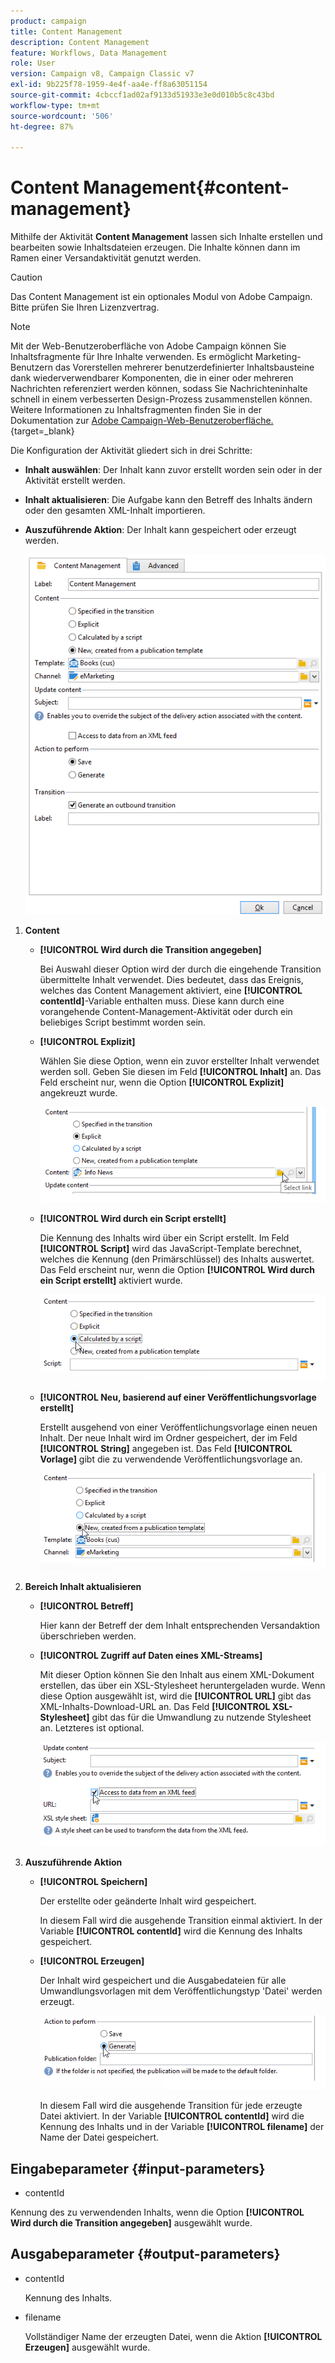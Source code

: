 ```yaml
---
product: campaign
title: Content Management
description: Content Management
feature: Workflows, Data Management
role: User
version: Campaign v8, Campaign Classic v7
exl-id: 9b225f78-1959-4e4f-aa4e-ff8a63051154
source-git-commit: 4cbccf1ad02af9133d51933e3e0d010b5c8c43bd
workflow-type: tm+mt
source-wordcount: '506'
ht-degree: 87%

---
```


# Content Management{#content-management}

Mithilfe der Aktivität **Content Management** lassen sich Inhalte erstellen und bearbeiten sowie Inhaltsdateien erzeugen. Die Inhalte können dann im Ramen einer Versandaktivität genutzt werden.

>[!CAUTION]
>
>Das Content Management ist ein optionales Modul von Adobe Campaign. Bitte prüfen Sie Ihren Lizenzvertrag.

>[!NOTE]
>
>Mit der Web-Benutzeroberfläche von Adobe Campaign können Sie Inhaltsfragmente für Ihre Inhalte verwenden. Es ermöglicht Marketing-Benutzern das Vorerstellen mehrerer benutzerdefinierter Inhaltsbausteine dank wiederverwendbarer Komponenten, die in einer oder mehreren Nachrichten referenziert werden können, sodass Sie Nachrichteninhalte schnell in einem verbesserten Design-Prozess zusammenstellen können. Weitere Informationen zu Inhaltsfragmenten finden Sie in der Dokumentation zur [Adobe Campaign-Web-Benutzeroberfläche.](https://experienceleague.adobe.com/en/docs/campaign-web/v8/content/manage-reusable-content/fragments/fragments){target=_blank}

Die Konfiguration der Aktivität gliedert sich in drei Schritte:

* **Inhalt auswählen**: Der Inhalt kann zuvor erstellt worden sein oder in der Aktivität erstellt werden.
* **Inhalt aktualisieren**: Die Aufgabe kann den Betreff des Inhalts ändern oder den gesamten XML-Inhalt importieren.
* **Auszuführende Aktion**: Der Inhalt kann gespeichert oder erzeugt werden.

  ![](assets/content_mgmt_edit.png)

1. **Content**

   * **[!UICONTROL Wird durch die Transition angegeben]**

     Bei Auswahl dieser Option wird der durch die eingehende Transition übermittelte Inhalt verwendet. Dies bedeutet, dass das Ereignis, welches das Content Management aktiviert, eine **[!UICONTROL contentId]**-Variable enthalten muss. Diese kann durch eine vorangehende Content-Management-Aktivität oder durch ein beliebiges Script bestimmt worden sein.

   * **[!UICONTROL Explizit]**

     Wählen Sie diese Option, wenn ein zuvor erstellter Inhalt verwendet werden soll. Geben Sie diesen im Feld **[!UICONTROL Inhalt]** an. Das Feld erscheint nur, wenn die Option **[!UICONTROL Explizit]** angekreuzt wurde.

     ![](assets/content_mgmt_explicit.png)

   * **[!UICONTROL Wird durch ein Script erstellt]**

     Die Kennung des Inhalts wird über ein Script erstellt. Im Feld **[!UICONTROL Script]** wird das JavaScript-Template berechnet, welches die Kennung (den Primärschlüssel) des Inhalts auswertet. Das Feld erscheint nur, wenn die Option **[!UICONTROL Wird durch ein Script erstellt]** aktiviert wurde.

     ![](assets/content_mgmt_script.png)

   * **[!UICONTROL Neu, basierend auf einer Veröffentlichungsvorlage erstellt]**

     Erstellt ausgehend von einer Veröffentlichungsvorlage einen neuen Inhalt. Der neue Inhalt wird im Ordner gespeichert, der im Feld **[!UICONTROL String]** angegeben ist. Das Feld **[!UICONTROL Vorlage]** gibt die zu verwendende Veröffentlichungsvorlage an.

     ![](assets/content_mgmt_new.png)

1. **Bereich Inhalt aktualisieren**

   * **[!UICONTROL Betreff]**

     Hier kann der Betreff der dem Inhalt entsprechenden Versandaktion überschrieben werden.

   * **[!UICONTROL Zugriff auf Daten eines XML-Streams]**

     Mit dieser Option können Sie den Inhalt aus einem XML-Dokument erstellen, das über ein XSL-Stylesheet heruntergeladen wurde. Wenn diese Option ausgewählt ist, wird die **[!UICONTROL URL]** gibt das XML-Inhalts-Download-URL an. Das Feld **[!UICONTROL XSL-Stylesheet]** gibt das für die Umwandlung zu nutzende Stylesheet an. Letzteres ist optional.

     ![](assets/content_mgmt_xmlcontent.png)

1. **Auszuführende Aktion**

   * **[!UICONTROL Speichern]**

     Der erstellte oder geänderte Inhalt wird gespeichert.

     In diesem Fall wird die ausgehende Transition einmal aktiviert. In der Variable **[!UICONTROL contentId]** wird die Kennung des Inhalts gespeichert.

   * **[!UICONTROL Erzeugen]**

     Der Inhalt wird gespeichert und die Ausgabedateien für alle Umwandlungsvorlagen mit dem Veröffentlichungstyp &#39;Datei&#39; werden erzeugt.

     ![](assets/content_mgmt_generate.png)

     In diesem Fall wird die ausgehende Transition für jede erzeugte Datei aktiviert. In der Variable **[!UICONTROL contentId]** wird die Kennung des Inhalts und in der Variable **[!UICONTROL filename]** der Name der Datei gespeichert.

## Eingabeparameter {#input-parameters}

* contentId

Kennung des zu verwendenden Inhalts, wenn die Option **[!UICONTROL Wird durch die Transition angegeben]** ausgewählt wurde.

## Ausgabeparameter {#output-parameters}

* contentId

  Kennung des Inhalts.

* filename

  Vollständiger Name der erzeugten Datei, wenn die Aktion **[!UICONTROL Erzeugen]** ausgewählt wurde.
